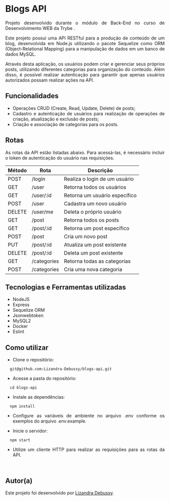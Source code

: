 <div style="text-align: justify;">
  
# Blogs API

Projeto desenvolvido durante o módulo de Back-End no curso de Desenvolvimento WEB da Trybe .

Este projeto possui uma API RESTful para a produção de conteúdo de um blog, desenvolvida em Node.js utilizando o pacote Sequelize como ORM (Object-Relational Mapping) para a manipulação de dados em um banco de dados MySQL.

Através desta aplicação, os usuários podem criar e gerenciar seus próprios posts, utilizando diferentes categorias para organização do conteúdo. Além disso, é possível realizar autenticação para garantir que apenas usuários autorizados possam realizar ações na API.


## Funcionalidades

* Operações CRUD (Create, Read, Update, Delete) de posts;
* Cadastro e autenticação de usuários para realização de operações de criação, atualização e exclusão de posts;
* Criação e associação de categorias para os posts.


## Rotas

As rotas da API estão listadas abaixo. Para acessá-las, é necessário incluir o token de autenticação do usuário nas requisições.
  
| Método | Rota | Descrição |
|--------|------|-----------|
| POST   | /login      | Realiza o login de um usuário |
| GET    | /user       | Retorna todos os usuários |
| GET    | /user/:id   | Retorna um usuário específico |
| POST   | /user       | Cadastra um novo usuário |
| DELETE | /user/me    | Deleta o próprio usuário |
| GET    | /post       | Retorna todos os posts |
| GET    | /post/:id   | Retorna um post específico |
| POST   | /post       | Cria um novo post |
| PUT    | /post/:id   | Atualiza um post existente |
| DELETE | /post/:id   | Deleta um post existente |
| GET    | /categories | Retorna todas as categorias |
| POST   | /categories | Cria uma nova categoria |
  
## Tecnologias e Ferramentas utilizadas

* NodeJS
* Express
* Sequelize ORM
* Jsonwebtoken
* MySQL2
* Docker
* Eslint

## Como utilizar

* Clone o repositório:
```
  git@github.com:Lizandra-Debussy/blogs-api.git
```
* Acesse a pasta do repositório:
```
  cd blogs-api
```
* Instale as dependências:
```
  npm install
```
* Configure as variáveis de ambiente no arquivo .env conforme os exemplos do arquivo .env.example.

* Inicie o servidor:
```
  npm start
```
* Utilize um cliente HTTP para realizar as requisições para as rotas da API.

<br>

## Autor(a)

Este projeto foi desenvolvido por [Lizandra Debussy](https://github.com/Lizandra-Debussy).
  
</div>


